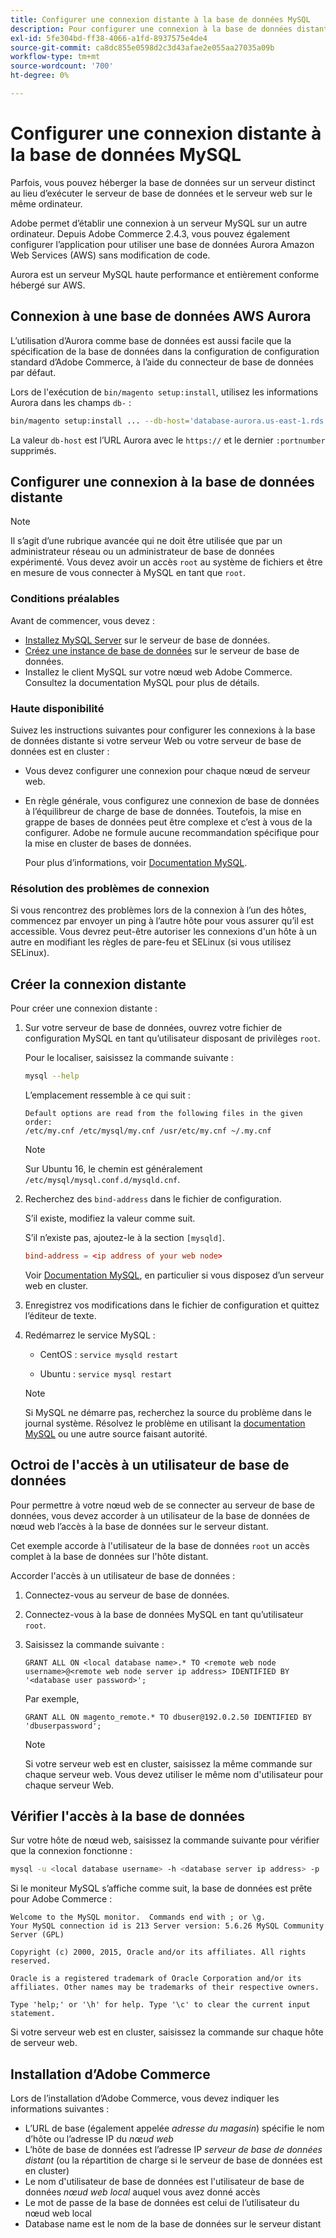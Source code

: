 ```yaml
---
title: Configurer une connexion distante à la base de données MySQL
description: Pour configurer une connexion à la base de données distante pour les installations sur site d’Adobe Commerce, procédez comme suit.
exl-id: 5fe304bd-ff38-4066-a1fd-8937575e4de4
source-git-commit: ca8dc855e0598d2c3d43afae2e055aa27035a09b
workflow-type: tm+mt
source-wordcount: '700'
ht-degree: 0%

---
```


# Configurer une connexion distante à la base de données MySQL

Parfois, vous pouvez héberger la base de données sur un serveur distinct au lieu d’exécuter le serveur de base de données et le serveur web sur le même ordinateur.

Adobe permet d’établir une connexion à un serveur MySQL sur un autre ordinateur. Depuis Adobe Commerce 2.4.3, vous pouvez également configurer l’application pour utiliser une base de données Aurora Amazon Web Services (AWS) sans modification de code.

Aurora est un serveur MySQL haute performance et entièrement conforme hébergé sur AWS.

## Connexion à une base de données AWS Aurora

L’utilisation d’Aurora comme base de données est aussi facile que la spécification de la base de données dans la configuration de configuration standard d’Adobe Commerce, à l’aide du connecteur de base de données par défaut.

Lors de l&#39;exécution de `bin/magento setup:install`, utilisez les informations Aurora dans les champs `db-` :

```bash
bin/magento setup:install ... --db-host='database-aurora.us-east-1.rds.amazonaws.com' --db-name='magento2' --db-user='username' --db-password='password' ...
```

La valeur `db-host` est l’URL Aurora avec le `https://` et le dernier `:portnumber` supprimés.

## Configurer une connexion à la base de données distante

>[!NOTE]
>
>Il s’agit d’une rubrique avancée qui ne doit être utilisée que par un administrateur réseau ou un administrateur de base de données expérimenté. Vous devez avoir un accès `root` au système de fichiers et être en mesure de vous connecter à MySQL en tant que `root`.

### Conditions préalables

Avant de commencer, vous devez :

* [Installez MySQL Server](mysql.md) sur le serveur de base de données.
* [Créez une instance de base de données](mysql.md#configuring-the-database-instance) sur le serveur de base de données.
* Installez le client MySQL sur votre nœud web Adobe Commerce. Consultez la documentation MySQL pour plus de détails.

### Haute disponibilité

Suivez les instructions suivantes pour configurer les connexions à la base de données distante si votre serveur Web ou votre serveur de base de données est en cluster :

* Vous devez configurer une connexion pour chaque nœud de serveur web.
* En règle générale, vous configurez une connexion de base de données à l’équilibreur de charge de base de données. Toutefois, la mise en grappe de bases de données peut être complexe et c’est à vous de la configurer. Adobe ne formule aucune recommandation spécifique pour la mise en cluster de bases de données.

  Pour plus d’informations, voir [Documentation MySQL](https://dev.mysql.com/doc/refman/5.6/en/mysql-cluster.html).

### Résolution des problèmes de connexion

Si vous rencontrez des problèmes lors de la connexion à l’un des hôtes, commencez par envoyer un ping à l’autre hôte pour vous assurer qu’il est accessible. Vous devrez peut-être autoriser les connexions d&#39;un hôte à un autre en modifiant les règles de pare-feu et SELinux (si vous utilisez SELinux).

## Créer la connexion distante

Pour créer une connexion distante :

1. Sur votre serveur de base de données, ouvrez votre fichier de configuration MySQL en tant qu’utilisateur disposant de privilèges `root`.

   Pour le localiser, saisissez la commande suivante :

   ```bash
   mysql --help
   ```

   L’emplacement ressemble à ce qui suit :

   ```
   Default options are read from the following files in the given order:
   /etc/my.cnf /etc/mysql/my.cnf /usr/etc/my.cnf ~/.my.cnf
   ```

   >[!NOTE]
   >
   >Sur Ubuntu 16, le chemin est généralement `/etc/mysql/mysql.conf.d/mysqld.cnf`.

1. Recherchez des `bind-address` dans le fichier de configuration.

   S’il existe, modifiez la valeur comme suit.

   S’il n’existe pas, ajoutez-le à la section `[mysqld]`.

   ```conf
   bind-address = <ip address of your web node>
   ```

   Voir [Documentation MySQL](https://dev.mysql.com/doc/refman/5.6/en/server-options.html), en particulier si vous disposez d’un serveur web en cluster.

1. Enregistrez vos modifications dans le fichier de configuration et quittez l’éditeur de texte.
1. Redémarrez le service MySQL :

   * CentOS : `service mysqld restart`

   * Ubuntu : `service mysql restart`

   >[!NOTE]
   >
   >Si MySQL ne démarre pas, recherchez la source du problème dans le journal système. Résolvez le problème en utilisant la [documentation MySQL](https://dev.mysql.com/doc/refman/5.6/en/server-options.html#option_mysqld_bind-address) ou une autre source faisant autorité.

## Octroi de l&#39;accès à un utilisateur de base de données

Pour permettre à votre nœud web de se connecter au serveur de base de données, vous devez accorder à un utilisateur de la base de données de nœud web l’accès à la base de données sur le serveur distant.

Cet exemple accorde à l&#39;utilisateur de la base de données `root` un accès complet à la base de données sur l&#39;hôte distant.

Accorder l&#39;accès à un utilisateur de base de données :

1. Connectez-vous au serveur de base de données.
1. Connectez-vous à la base de données MySQL en tant qu’utilisateur `root`.
1. Saisissez la commande suivante :

   ```shell
   GRANT ALL ON <local database name>.* TO <remote web node username>@<remote web node server ip address> IDENTIFIED BY '<database user password>';
   ```

   Par exemple,

   ```shell
   GRANT ALL ON magento_remote.* TO dbuser@192.0.2.50 IDENTIFIED BY 'dbuserpassword';
   ```

   >[!NOTE]
   >
   >Si votre serveur web est en cluster, saisissez la même commande sur chaque serveur web. Vous devez utiliser le même nom d&#39;utilisateur pour chaque serveur Web.

## Vérifier l&#39;accès à la base de données

Sur votre hôte de nœud web, saisissez la commande suivante pour vérifier que la connexion fonctionne :

```bash
mysql -u <local database username> -h <database server ip address> -p
```

Si le moniteur MySQL s’affiche comme suit, la base de données est prête pour Adobe Commerce :

```
Welcome to the MySQL monitor.  Commands end with ; or \g.
Your MySQL connection id is 213 Server version: 5.6.26 MySQL Community Server (GPL)

Copyright (c) 2000, 2015, Oracle and/or its affiliates. All rights reserved.

Oracle is a registered trademark of Oracle Corporation and/or its affiliates. Other names may be trademarks of their respective owners.

Type 'help;' or '\h' for help. Type '\c' to clear the current input statement.
```

Si votre serveur web est en cluster, saisissez la commande sur chaque hôte de serveur web.

## Installation d’Adobe Commerce

Lors de l’installation d’Adobe Commerce, vous devez indiquer les informations suivantes :

* L’URL de base (également appelée *adresse du magasin*) spécifie le nom d’hôte ou l’adresse IP du *nœud web*
* L’hôte de base de données est l’adresse IP *serveur de base de données distant* (ou la répartition de charge si le serveur de base de données est en cluster)
* Le nom d&#39;utilisateur de base de données est l&#39;utilisateur de base de données *nœud web local* auquel vous avez donné accès
* Le mot de passe de la base de données est celui de l’utilisateur du nœud web local
* Database name est le nom de la base de données sur le serveur distant
